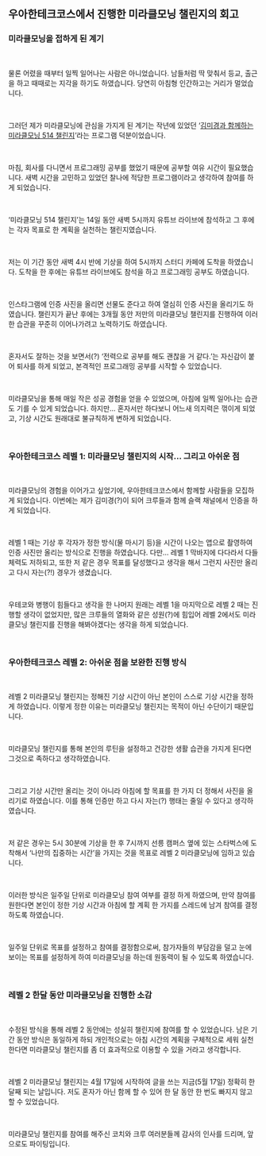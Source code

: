 ## **우아한테크코스에서 진행한 미라클모닝 챌린지의 회고**

### **미라클모닝을 접하게 된 계기**

<br>

물론 어렸을 때부터 일찍 일어나는 사람은 아니었습니다. 남들처럼 딱 맞춰서 등교, 출근을 하고 때때로는 지각을 하기도 하였습니다. 당연히 아침형 인간하고는 거리가 멀었습니다.

<br>

그러던 제가 미라클모닝에 관심을 가지게 된 계기는 작년에 있었던 ‘[김미경과 함께하는 미라클모닝 514 챌린지](https://youtu.be/-DYHe7ERCHg)’라는 프로그램 덕분이었습니다.

<br>

마침, 회사를 다니면서 프로그래밍 공부를 했었기 때문에 공부할 여유 시간이 필요했습니다. 새벽 시간을 고민하고 있었던 찰나에 적당한 프로그램이라고 생각하여 참여를 하게 되었습니다.

<br>

‘미라클모닝 514 챌린지’는 14일 동안 새벽 5시까지 유튜브 라이브에 참석하고 그 후에는 각자 목표로 한 계획을 실천하는 챌린지였습니다.

<br>

저는 이 기간 동안 새벽 4시 반에 기상을 하여 5시까지 스터디 카페에 도착을 하였습니다. 도착을 한 후에는 유튜브 라이브에도 참석을 하고 프로그래밍 공부도 하였습니다.

<br>

인스타그램에 인증 사진을 올리면 선물도 준다고 하여 열심히 인증 사진을 올리기도 하였습니다. 챌린지가 끝난 후에는 3개월 동안 저만의 미라클모닝 챌린지를 진행하여 이러한 습관을 꾸준히 이어나가려고 노력하기도 하였습니다.

<br>

혼자서도 잘하는 것을 보면서(?) ‘전력으로 공부를 해도 괜찮을 거 같다.’는 자신감이 붙어 퇴사를 하게 되었고, 본격적인 프로그래밍 공부를 시작할 수 있었습니다.

<br>

미라클모닝을 통해 매일 작은 성공 경험을 얻을 수 있었으며, 아침에 일찍 일어나는 습관도 기를 수 있게 되었습니다. 하지만… 혼자서만 하다보니 어느새 의지력은 꺾이게 되었고, 기상 시간도 원래대로 불규칙하게 변하게 되었습니다.

<br>

### **우아한테크코스 레벨 1: 미라클모닝 챌린지의 시작… 그리고 아쉬운 점**

<br>

미라클모닝의 경험을 이어가고 싶었기에, 우아한테크코스에서 함께할 사람들을 모집하게 되었습니다. 이번에는 제가 김미경(?)이 되어 크루들과 함께 슬랙 채널에서 인증을 하게 되었습니다.

<br>

레벨 1 때는 기상 후 각자가 정한 방식(물 마시기 등)을 시간이 나오는 앱으로 촬영하여 인증 사진만 올리는 방식으로 진행을 하였습니다. 다만… 레벨 1 막바지에 다다라서 다들 체력도 저하되고, 또한 저 같은 경우 목표를 달성했다고 생각을 해서 그런지 사진만 올리고 다시 자는(?!) 경우가 생겼습니다.

<br>

우테코와 병행이 힘들다고 생각을 한 나머지 원래는 레벨 1을 마지막으로 레벨 2 때는 진행할 생각이 없었지만, 많은 크루들의 열화와 같은 성원(?)에 힘입어 레벨 2에서도 미라클모닝 챌린지를 진행을 해봐야겠다는 생각을 하게 되었습니다.

<br>

### **우아한테크코스 레벨 2: 아쉬운 점을 보완한 진행 방식**

<br>

레벨 2 미라클모닝 챌린지는 정해진 기상 시간이 아닌 본인이 스스로 기상 시간을 정하게 하였습니다. 이렇게 정한 이유는 미라클모닝 챌린지는 목적이 아닌 수단이기 때문입니다.

<br>

미라클모닝 챌린지를 통해 본인의 루틴을 설정하고 건강한 생활 습관을 가지게 된다면 그것으로 족하다고 생각하였습니다.

<br>

그리고 기상 시간만 올리는 것이 아니라 아침에 할 목표를 한 가지 더 정해서 사진을 올리기로 하였습니다. 이를 통해 인증만 하고 다시 자는(?) 행태는 줄일 수 있다고 생각하였습니다.

<br>

저 같은 경우는 5시 30분에 기상을 한 후 7시까지 선릉 캠퍼스 옆에 있는 스타벅스에 도착해서 ‘나만의 집중하는 시간’을 가지는 것을 목표로 레벨 2 미라클모닝에 임하고 있습니다.

<br>

이러한 방식은 일주일 단위로 미라클모닝 참여 여부를 결정 하게 하였으며, 만약 참여를 원한다면 본인이 정한 기상 시간과 아침에 할 계획 한 가지를 스레드에 남겨 참여를 결정하도록 하였습니다.

<br>

일주일 단위로 목표를 설정하고 참여를 결정함으로써, 참가자들의 부담감을 덜고 눈에 보이는 목표를 설정하게 하여 미라클모닝을 하는데 원동력이 될 수 있도록 하였습니다.

<br>

### **레벨 2 한달 동안 미라클모닝을 진행한 소감**

<br>

수정된 방식을 통해 레벨 2 동안에는 성실히 챌린지에 참여를 할 수 있었습니다. 남은 기간 동안 방식은 동일하게 하되 개인적으로는 아침 시간의 계획을 구체적으로 세워 실천한다면 미라클모닝 챌린지를 좀 더 효과적으로 이용할 수 있을 거라고 생각합니다.

<br>

레벨 2 미라클모닝 챌린지는 4월 17일에 시작하여 글을 쓰는 지금(5월 17일) 정확히 한 달째 되는 날입니다. 저도 혼자가 아닌 함께 할 수 있어 한 달 동안 한 번도 빠지지 않고 할 수 있었습니다.

<br>

미라클모닝 챌린지를 참여를 해주신 코치와 크루 여러분들께 감사의 인사를 드리며, 앞으로도 파이팅입니다.
